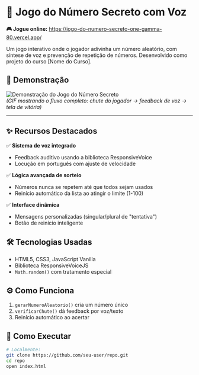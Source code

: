 # 🔢 Jogo do Número Secreto com Voz  
**🎮 Jogue online:** https://jogo-do-numero-secreto-one-gamma-80.vercel.app/

Um jogo interativo onde o jogador adivinha um número aleatório, com síntese de voz e prevenção de repetição de números. Desenvolvido como projeto do curso [Nome do Curso].  

## 🎥 Demonstração  
![Demonstração do Jogo do Número Secreto](https://imgur.com/a/5vCH6sX)  
*(GIF mostrando o fluxo completo: chute do jogador → feedback de voz → tela de vitória)*  

---

## ✨ Recursos Destacados  
✅ **Sistema de voz integrado**  
- Feedback auditivo usando a biblioteca ResponsiveVoice  
- Locução em português com ajuste de velocidade  

✅ **Lógica avançada de sorteio**  
- Números nunca se repetem até que todos sejam usados  
- Reinício automático da lista ao atingir o limite (1-100)  

✅ **Interface dinâmica**  
- Mensagens personalizadas (singular/plural de "tentativa")  
- Botão de reinício inteligente  

## 🛠️ Tecnologias Usadas  
- HTML5, CSS3, JavaScript Vanilla  
- Biblioteca ResponsiveVoiceJS  
- `Math.random()` com tratamento especial  

## ⚙️ Como Funciona  
1. `gerarNumeroAleatorio()` cria um número único  
2. `verificarChute()` dá feedback por voz/texto  
3. Reinício automático ao acertar  

## 🚀 Como Executar  
```bash
# Localmente:
git clone https://github.com/seu-user/repo.git
cd repo
open index.html
